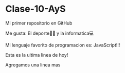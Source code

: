 # Clase-10-AyS

Mi primer repositorio en GitHub

Me gusta: El deporte🏉🥋 y la informatica💻

Mi lenguaje favorito de programacion es: JavaScript!!!

Esta es la ultima linea de hoy!

Agregamos una linea mas